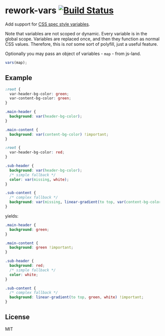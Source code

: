 # rework-vars [![Build Status](https://travis-ci.org/visionmedia/rework-vars.png)](https://travis-ci.org/visionmedia/rework-vars)

Add support for [CSS spec style variables](http://www.w3.org/TR/css-variables/).

Note that variables are not scoped or dynamic. Every variable is in the global
scope. Variables are replaced once, and then they function as normal CSS
values. Therefore, this is _not_ some sort of polyfill, just a useful
feature.

Optionally you may pass an object of variables - `map` - from js-land.

```js
vars(map);
```

## Example

```css
:root {
  var-header-bg-color: green;
  var-content-bg-color: green;
}

.main-header {
  background: var(header-bg-color);
}

.main-content {
  background: var(content-bg-color) !important;
}

:root {
  var-header-bg-color: red;
}

.sub-header {
  background: var(header-bg-color);
  /* simple fallback */
  color: var(missing, white);
}

.sub-content {
  /* complex fallback */
  background: var(missing, linear-gradient(to top, var(content-bg-color), white)) !important;
}
```

yields:

```css
.main-header {
  background: green;
}

.main-content {
  background: green !important;
}

.sub-header {
  background: red;
  /* simple fallback */
  color: white;
}

.sub-content {
  /* complex fallback */
  background: linear-gradient(to top, green, white) !important;
}
```

## License

MIT
